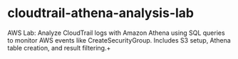 # cloudtrail-athena-analysis-lab
AWS Lab: Analyze CloudTrail logs with Amazon Athena using SQL queries to monitor AWS events like CreateSecurityGroup. Includes S3 setup, Athena table creation, and result filtering.+
